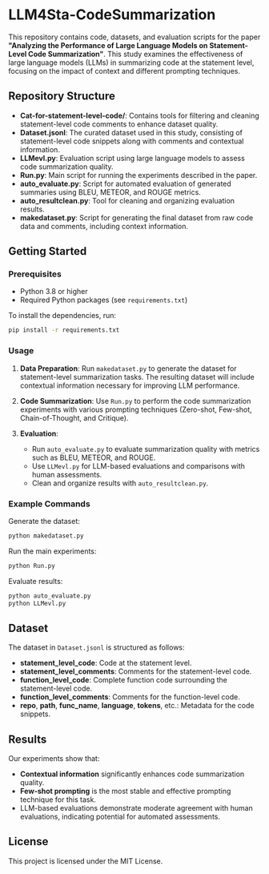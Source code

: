 
# LLM4Sta-CodeSummarization

This repository contains code, datasets, and evaluation scripts for the paper **"Analyzing the Performance of Large Language Models on Statement-Level Code Summarization"**. This study examines the effectiveness of large language models (LLMs) in summarizing code at the statement level, focusing on the impact of context and different prompting techniques.

## Repository Structure

- **Cat-for-statement-level-code/**: Contains tools for filtering and cleaning statement-level code comments to enhance dataset quality.
- **Dataset.jsonl**: The curated dataset used in this study, consisting of statement-level code snippets along with comments and contextual information.
- **LLMevl.py**: Evaluation script using large language models to assess code summarization quality.
- **Run.py**: Main script for running the experiments described in the paper.
- **auto_evaluate.py**: Script for automated evaluation of generated summaries using BLEU, METEOR, and ROUGE metrics.
- **auto_resultclean.py**: Tool for cleaning and organizing evaluation results.
- **makedataset.py**: Script for generating the final dataset from raw code data and comments, including context information.

## Getting Started

### Prerequisites

- Python 3.8 or higher
- Required Python packages (see `requirements.txt`)

To install the dependencies, run:
```bash
pip install -r requirements.txt
```

### Usage

1. **Data Preparation**: Run `makedataset.py` to generate the dataset for statement-level summarization tasks. The resulting dataset will include contextual information necessary for improving LLM performance.

2. **Code Summarization**: Use `Run.py` to perform the code summarization experiments with various prompting techniques (Zero-shot, Few-shot, Chain-of-Thought, and Critique).

3. **Evaluation**:
   - Run `auto_evaluate.py` to evaluate summarization quality with metrics such as BLEU, METEOR, and ROUGE.
   - Use `LLMevl.py` for LLM-based evaluations and comparisons with human assessments.
   - Clean and organize results with `auto_resultclean.py`.

### Example Commands

Generate the dataset:
```bash
python makedataset.py
```

Run the main experiments:
```bash
python Run.py
```

Evaluate results:
```bash
python auto_evaluate.py
python LLMevl.py
```

## Dataset

The dataset in `Dataset.jsonl` is structured as follows:
- **statement_level_code**: Code at the statement level.
- **statement_level_comments**: Comments for the statement-level code.
- **function_level_code**: Complete function code surrounding the statement-level code.
- **function_level_comments**: Comments for the function-level code.
- **repo**, **path**, **func_name**, **language**, **tokens**, etc.: Metadata for the code snippets.

## Results

Our experiments show that:
- **Contextual information** significantly enhances code summarization quality.
- **Few-shot prompting** is the most stable and effective prompting technique for this task.
- LLM-based evaluations demonstrate moderate agreement with human evaluations, indicating potential for automated assessments.

## License

This project is licensed under the MIT License.
